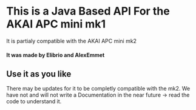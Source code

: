 # This is a Java Based API For the AKAI APC mini mk1
It is partialy compatible with the AKAI APC mini mk2

#### It was made by Elibrio and AlexEmmet

## Use it as you like

There may be updates for it to be completly compatible with the mk2.
We have not and will not write a Documentation in the near future -> read the code to understand it.
